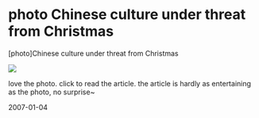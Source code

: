 # photo Chinese culture under threat from Christmas

[photo]Chinese culture under threat from Christmas

[![](http://blogs.telegraph.co.uk/VirtualContent/84882/xmas.jpg)](http://blogs.telegraph.co.uk/foreign/richardspencer/dec06/xmas.htm)

love the photo. click to read the article. the article is hardly as entertaining as the photo, no surprise~


2007-01-04